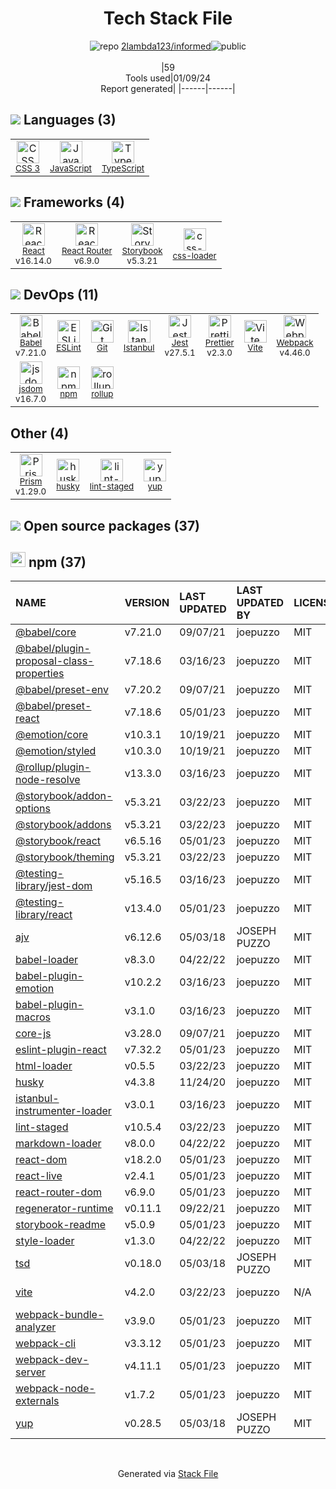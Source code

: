 <!--
&lt;--- Readme.md Snippet without images Start ---&gt;
## Tech Stack
2lambda123/informed is built on the following main stack:

- [Jest](http://facebook.github.io/jest/) – Javascript Testing Framework
- [React](https://reactjs.org/) – Javascript UI Libraries
- [JavaScript](https://developer.mozilla.org/en-US/docs/Web/JavaScript) – Languages
- [TypeScript](http://www.typescriptlang.org) – Languages
- [Webpack](http://webpack.js.org) – JS Build Tools / JS Task Runners
- [Istanbul](http://gotwarlost.github.io/istanbul/) – Code Coverage
- [Babel](http://babeljs.io/) – JavaScript Compilers
- [ESLint](http://eslint.org/) – Code Review
- [React Router](https://github.com/rackt/react-router) – JavaScript Framework Components
- [rollup](http://rollupjs.org/) – JS Build Tools / JS Task Runners
- [Prettier](https://prettier.io/) – Code Review
- [jsdom](https://github.com/jsdom/jsdom) – Headless Browsers
- [css-loader](https://github.com/webpack-contrib/css-loader) – CSS Pre-processors / Extensions
- [Storybook](https://storybook.js.org/) – JavaScript Framework Components
- [Prism](https://prismjs.com/) – Javascript Utilities & Libraries
- [Vite](https://vitejs.dev/) – JS Build Tools / JS Task Runners

Full tech stack [here](/techstack.md)

&lt;--- Readme.md Snippet without images End ---&gt;

&lt;--- Readme.md Snippet with images Start ---&gt;
## Tech Stack
2lambda123/informed is built on the following main stack:

- <img width='25' height='25' src='https://img.stackshare.io/service/830/jest.png' alt='Jest'/> [Jest](http://facebook.github.io/jest/) – Javascript Testing Framework
- <img width='25' height='25' src='https://img.stackshare.io/service/1020/OYIaJ1KK.png' alt='React'/> [React](https://reactjs.org/) – Javascript UI Libraries
- <img width='25' height='25' src='https://img.stackshare.io/service/1209/javascript.jpeg' alt='JavaScript'/> [JavaScript](https://developer.mozilla.org/en-US/docs/Web/JavaScript) – Languages
- <img width='25' height='25' src='https://img.stackshare.io/service/1612/bynNY5dJ.jpg' alt='TypeScript'/> [TypeScript](http://www.typescriptlang.org) – Languages
- <img width='25' height='25' src='https://img.stackshare.io/service/1682/IMG_4636.PNG' alt='Webpack'/> [Webpack](http://webpack.js.org) – JS Build Tools / JS Task Runners
- <img width='25' height='25' src='https://img.stackshare.io/service/2105/default_78659c552327b8ff3592c2aa1694ea92c974a8d5.png' alt='Istanbul'/> [Istanbul](http://gotwarlost.github.io/istanbul/) – Code Coverage
- <img width='25' height='25' src='https://img.stackshare.io/service/2739/-1wfGjNw.png' alt='Babel'/> [Babel](http://babeljs.io/) – JavaScript Compilers
- <img width='25' height='25' src='https://img.stackshare.io/service/3337/Q4L7Jncy.jpg' alt='ESLint'/> [ESLint](http://eslint.org/) – Code Review
- <img width='25' height='25' src='https://img.stackshare.io/service/3350/8261421.png' alt='React Router'/> [React Router](https://github.com/rackt/react-router) – JavaScript Framework Components
- <img width='25' height='25' src='https://img.stackshare.io/service/4423/zE8RTn9E_400x400.jpg' alt='rollup'/> [rollup](http://rollupjs.org/) – JS Build Tools / JS Task Runners
- <img width='25' height='25' src='https://img.stackshare.io/service/7035/default_66f265943abed56bcdbfca1c866a4261b1fbb063.jpg' alt='Prettier'/> [Prettier](https://prettier.io/) – Code Review
- <img width='25' height='25' src='https://img.stackshare.io/service/7054/preview.jpeg' alt='jsdom'/> [jsdom](https://github.com/jsdom/jsdom) – Headless Browsers
- <img width='25' height='25' src='https://img.stackshare.io/service/8074/default_d2b16fd6997fb2e164de645a34f9b8d5a880d999.png' alt='css-loader'/> [css-loader](https://github.com/webpack-contrib/css-loader) – CSS Pre-processors / Extensions
- <img width='25' height='25' src='https://img.stackshare.io/service/9240/sOct-Txm_400x400.png' alt='Storybook'/> [Storybook](https://storybook.js.org/) – JavaScript Framework Components
- <img width='25' height='25' src='https://img.stackshare.io/service/10010/Screen_Shot_2012-07-31_at_21.57.03__400x400.png' alt='Prism'/> [Prism](https://prismjs.com/) – Javascript Utilities & Libraries
- <img width='25' height='25' src='https://img.stackshare.io/service/21547/default_1aeac791cde11ff66cc0b20dcc6144eeb185c905.png' alt='Vite'/> [Vite](https://vitejs.dev/) – JS Build Tools / JS Task Runners

Full tech stack [here](/techstack.md)

&lt;--- Readme.md Snippet with images End ---&gt;
-->
<div align="center">

# Tech Stack File
![](https://img.stackshare.io/repo.svg "repo") [2lambda123/informed](https://github.com/2lambda123/informed)![](https://img.stackshare.io/public_badge.svg "public")
<br/><br/>
|59<br/>Tools used|01/09/24 <br/>Report generated|
|------|------|
</div>

## <img src='https://img.stackshare.io/languages.svg'/> Languages (3)
<table><tr>
  <td align='center'>
  <img width='36' height='36' src='https://img.stackshare.io/service/6727/css.png' alt='CSS 3'>
  <br>
  <sub><a href="https://developer.mozilla.org/en-US/docs/Web/CSS/CSS3">CSS 3</a></sub>
  <br>
  <sub></sub>
</td>

<td align='center'>
  <img width='36' height='36' src='https://img.stackshare.io/service/1209/javascript.jpeg' alt='JavaScript'>
  <br>
  <sub><a href="https://developer.mozilla.org/en-US/docs/Web/JavaScript">JavaScript</a></sub>
  <br>
  <sub></sub>
</td>

<td align='center'>
  <img width='36' height='36' src='https://img.stackshare.io/service/1612/bynNY5dJ.jpg' alt='TypeScript'>
  <br>
  <sub><a href="http://www.typescriptlang.org">TypeScript</a></sub>
  <br>
  <sub></sub>
</td>

</tr>
</table>

## <img src='https://img.stackshare.io/frameworks.svg'/> Frameworks (4)
<table><tr>
  <td align='center'>
  <img width='36' height='36' src='https://img.stackshare.io/service/1020/OYIaJ1KK.png' alt='React'>
  <br>
  <sub><a href="https://reactjs.org/">React</a></sub>
  <br>
  <sub>v16.14.0</sub>
</td>

<td align='center'>
  <img width='36' height='36' src='https://img.stackshare.io/service/3350/8261421.png' alt='React Router'>
  <br>
  <sub><a href="https://github.com/rackt/react-router">React Router</a></sub>
  <br>
  <sub>v6.9.0</sub>
</td>

<td align='center'>
  <img width='36' height='36' src='https://img.stackshare.io/service/9240/sOct-Txm_400x400.png' alt='Storybook'>
  <br>
  <sub><a href="https://storybook.js.org/">Storybook</a></sub>
  <br>
  <sub>v5.3.21</sub>
</td>

<td align='center'>
  <img width='36' height='36' src='https://img.stackshare.io/service/8074/default_d2b16fd6997fb2e164de645a34f9b8d5a880d999.png' alt='css-loader'>
  <br>
  <sub><a href="https://github.com/webpack-contrib/css-loader">css-loader</a></sub>
  <br>
  <sub></sub>
</td>

</tr>
</table>

## <img src='https://img.stackshare.io/devops.svg'/> DevOps (11)
<table><tr>
  <td align='center'>
  <img width='36' height='36' src='https://img.stackshare.io/service/2739/-1wfGjNw.png' alt='Babel'>
  <br>
  <sub><a href="http://babeljs.io/">Babel</a></sub>
  <br>
  <sub>v7.21.0</sub>
</td>

<td align='center'>
  <img width='36' height='36' src='https://img.stackshare.io/service/3337/Q4L7Jncy.jpg' alt='ESLint'>
  <br>
  <sub><a href="http://eslint.org/">ESLint</a></sub>
  <br>
  <sub></sub>
</td>

<td align='center'>
  <img width='36' height='36' src='https://img.stackshare.io/service/1046/git.png' alt='Git'>
  <br>
  <sub><a href="http://git-scm.com/">Git</a></sub>
  <br>
  <sub></sub>
</td>

<td align='center'>
  <img width='36' height='36' src='https://img.stackshare.io/service/2105/default_78659c552327b8ff3592c2aa1694ea92c974a8d5.png' alt='Istanbul'>
  <br>
  <sub><a href="http://gotwarlost.github.io/istanbul/">Istanbul</a></sub>
  <br>
  <sub></sub>
</td>

<td align='center'>
  <img width='36' height='36' src='https://img.stackshare.io/service/830/jest.png' alt='Jest'>
  <br>
  <sub><a href="http://facebook.github.io/jest/">Jest</a></sub>
  <br>
  <sub>v27.5.1</sub>
</td>

<td align='center'>
  <img width='36' height='36' src='https://img.stackshare.io/service/7035/default_66f265943abed56bcdbfca1c866a4261b1fbb063.jpg' alt='Prettier'>
  <br>
  <sub><a href="https://prettier.io/">Prettier</a></sub>
  <br>
  <sub>v2.3.0</sub>
</td>

<td align='center'>
  <img width='36' height='36' src='https://img.stackshare.io/service/21547/default_1aeac791cde11ff66cc0b20dcc6144eeb185c905.png' alt='Vite'>
  <br>
  <sub><a href="https://vitejs.dev/">Vite</a></sub>
  <br>
  <sub></sub>
</td>

<td align='center'>
  <img width='36' height='36' src='https://img.stackshare.io/service/1682/IMG_4636.PNG' alt='Webpack'>
  <br>
  <sub><a href="http://webpack.js.org">Webpack</a></sub>
  <br>
  <sub>v4.46.0</sub>
</td>

</tr>
<tr>
  <td align='center'>
  <img width='36' height='36' src='https://img.stackshare.io/service/7054/preview.jpeg' alt='jsdom'>
  <br>
  <sub><a href="https://github.com/jsdom/jsdom">jsdom</a></sub>
  <br>
  <sub>v16.7.0</sub>
</td>

<td align='center'>
  <img width='36' height='36' src='https://img.stackshare.io/service/1120/lejvzrnlpb308aftn31u.png' alt='npm'>
  <br>
  <sub><a href="https://www.npmjs.com/">npm</a></sub>
  <br>
  <sub></sub>
</td>

<td align='center'>
  <img width='36' height='36' src='https://img.stackshare.io/service/4423/zE8RTn9E_400x400.jpg' alt='rollup'>
  <br>
  <sub><a href="http://rollupjs.org/">rollup</a></sub>
  <br>
  <sub></sub>
</td>

</tr>
</table>

## Other (4)
<table><tr>
  <td align='center'>
  <img width='36' height='36' src='https://img.stackshare.io/service/10010/Screen_Shot_2012-07-31_at_21.57.03__400x400.png' alt='Prism'>
  <br>
  <sub><a href="https://prismjs.com/">Prism</a></sub>
  <br>
  <sub>v1.29.0</sub>
</td>

<td align='center'>
  <img width='36' height='36' src='https://img.stackshare.io/service/9527/5502029.jpeg' alt='husky'>
  <br>
  <sub><a href="https://github.com/typicode/husky">husky</a></sub>
  <br>
  <sub></sub>
</td>

<td align='center'>
  <img width='36' height='36' src='https://img.stackshare.io/service/10577/11071.jpeg' alt='lint-staged'>
  <br>
  <sub><a href="https://github.com/okonet/lint-staged">lint-staged</a></sub>
  <br>
  <sub></sub>
</td>

<td align='center'>
  <img width='36' height='36' src='https://img.stackshare.io/service/10756/339286.png' alt='yup'>
  <br>
  <sub><a href="https://github.com/jquense/yup">yup</a></sub>
  <br>
  <sub></sub>
</td>

</tr>
</table>


## <img src='https://img.stackshare.io/group.svg' /> Open source packages (37)</h2>

## <img width='24' height='24' src='https://img.stackshare.io/service/1120/lejvzrnlpb308aftn31u.png'/> npm (37)

|NAME|VERSION|LAST UPDATED|LAST UPDATED BY|LICENSE|VULNERABILITIES|
|:------|:------|:------|:------|:------|:------|
|[@babel/core](https://www.npmjs.com/@babel/core)|v7.21.0|09/07/21|joepuzzo |MIT|N/A|
|[@babel/plugin-proposal-class-properties](https://www.npmjs.com/@babel/plugin-proposal-class-properties)|v7.18.6|03/16/23|joepuzzo |MIT|N/A|
|[@babel/preset-env](https://www.npmjs.com/@babel/preset-env)|v7.20.2|09/07/21|joepuzzo |MIT|N/A|
|[@babel/preset-react](https://www.npmjs.com/@babel/preset-react)|v7.18.6|05/01/23|joepuzzo |MIT|N/A|
|[@emotion/core](https://www.npmjs.com/@emotion/core)|v10.3.1|10/19/21|joepuzzo |MIT|N/A|
|[@emotion/styled](https://www.npmjs.com/@emotion/styled)|v10.3.0|10/19/21|joepuzzo |MIT|N/A|
|[@rollup/plugin-node-resolve](https://www.npmjs.com/@rollup/plugin-node-resolve)|v13.3.0|03/16/23|joepuzzo |MIT|N/A|
|[@storybook/addon-options](https://www.npmjs.com/@storybook/addon-options)|v5.3.21|03/22/23|joepuzzo |MIT|N/A|
|[@storybook/addons](https://www.npmjs.com/@storybook/addons)|v5.3.21|03/22/23|joepuzzo |MIT|N/A|
|[@storybook/react](https://www.npmjs.com/@storybook/react)|v6.5.16|05/01/23|joepuzzo |MIT|N/A|
|[@storybook/theming](https://www.npmjs.com/@storybook/theming)|v5.3.21|03/22/23|joepuzzo |MIT|N/A|
|[@testing-library/jest-dom](https://www.npmjs.com/@testing-library/jest-dom)|v5.16.5|03/16/23|joepuzzo |MIT|N/A|
|[@testing-library/react](https://www.npmjs.com/@testing-library/react)|v13.4.0|05/01/23|joepuzzo |MIT|N/A|
|[ajv](https://www.npmjs.com/ajv)|v6.12.6|05/03/18|JOSEPH PUZZO |MIT|N/A|
|[babel-loader](https://www.npmjs.com/babel-loader)|v8.3.0|04/22/22|joepuzzo |MIT|N/A|
|[babel-plugin-emotion](https://www.npmjs.com/babel-plugin-emotion)|v10.2.2|03/16/23|joepuzzo |MIT|N/A|
|[babel-plugin-macros](https://www.npmjs.com/babel-plugin-macros)|v3.1.0|03/16/23|joepuzzo |MIT|N/A|
|[core-js](https://www.npmjs.com/core-js)|v3.28.0|09/07/21|joepuzzo |MIT|N/A|
|[eslint-plugin-react](https://www.npmjs.com/eslint-plugin-react)|v7.32.2|05/01/23|joepuzzo |MIT|N/A|
|[html-loader](https://www.npmjs.com/html-loader)|v0.5.5|03/22/23|joepuzzo |MIT|N/A|
|[husky](https://www.npmjs.com/husky)|v4.3.8|11/24/20|joepuzzo |MIT|N/A|
|[istanbul-instrumenter-loader](https://www.npmjs.com/istanbul-instrumenter-loader)|v3.0.1|03/16/23|joepuzzo |MIT|N/A|
|[lint-staged](https://www.npmjs.com/lint-staged)|v10.5.4|03/22/23|joepuzzo |MIT|N/A|
|[markdown-loader](https://www.npmjs.com/markdown-loader)|v8.0.0|04/22/22|joepuzzo |MIT|N/A|
|[react-dom](https://www.npmjs.com/react-dom)|v18.2.0|05/01/23|joepuzzo |MIT|N/A|
|[react-live](https://www.npmjs.com/react-live)|v2.4.1|05/01/23|joepuzzo |MIT|N/A|
|[react-router-dom](https://www.npmjs.com/react-router-dom)|v6.9.0|05/01/23|joepuzzo |MIT|N/A|
|[regenerator-runtime](https://www.npmjs.com/regenerator-runtime)|v0.11.1|09/22/21|joepuzzo |MIT|N/A|
|[storybook-readme](https://www.npmjs.com/storybook-readme)|v5.0.9|05/01/23|joepuzzo |MIT|N/A|
|[style-loader](https://www.npmjs.com/style-loader)|v1.3.0|04/22/22|joepuzzo |MIT|N/A|
|[tsd](https://www.npmjs.com/tsd)|v0.18.0|05/03/18|JOSEPH PUZZO |MIT|N/A|
|[vite](https://www.npmjs.com/vite)|v4.2.0|03/22/23|joepuzzo |N/A|[CVE-2023-34092](https://github.com/advisories/GHSA-353f-5xf4-qw67) (High)|
|[webpack-bundle-analyzer](https://www.npmjs.com/webpack-bundle-analyzer)|v3.9.0|05/01/23|joepuzzo |MIT|N/A|
|[webpack-cli](https://www.npmjs.com/webpack-cli)|v3.3.12|05/01/23|joepuzzo |MIT|N/A|
|[webpack-dev-server](https://www.npmjs.com/webpack-dev-server)|v4.11.1|05/01/23|joepuzzo |MIT|N/A|
|[webpack-node-externals](https://www.npmjs.com/webpack-node-externals)|v1.7.2|05/01/23|joepuzzo |MIT|N/A|
|[yup](https://www.npmjs.com/yup)|v0.28.5|05/03/18|JOSEPH PUZZO |MIT|N/A|

<br/>
<div align='center'>

Generated via [Stack File](https://github.com/marketplace/stack-file)
